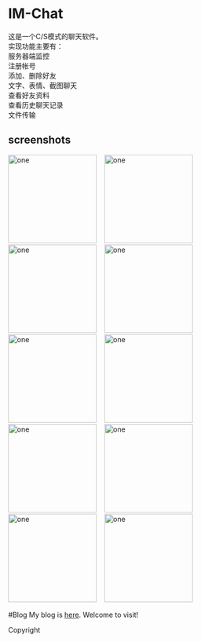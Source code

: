# IM-Chat
这是一个C/S模式的聊天软件。</br>
实现功能主要有：</br>
	服务器端监控</br>
	注册帐号</br>
	添加、删除好友</br>
	文字、表情、截图聊天</br>
	查看好友资料</br>
	查看历史聊天记录</br>
	文件传输</br>

screenshots
-----------------------
<img alt="one" src="https://raw.github.com/charsdavy/IM-Chat/master/screenshots/s1.png" width="180">
&nbsp;&nbsp;
<img alt="one" src="https://raw.github.com/charsdavy/IM-Chat/master/screenshots/s2.png" width="180">
&nbsp;&nbsp;
<img alt="one" src="https://raw.github.com/charsdavy/IM-Chat/master/screenshots/s3.png" width="180">
&nbsp;&nbsp;
<img alt="one" src="https://raw.github.com/charsdavy/IM-Chat/master/screenshots/c1.png" width="180">
&nbsp;&nbsp;
<img alt="one" src="https://raw.github.com/charsdavy/IM-Chat/master/screenshots/c2.png" width="180">
&nbsp;&nbsp;
<img alt="one" src="https://raw.github.com/charsdavy/IM-Chat/master/screenshots/c3.png" width="180">
&nbsp;&nbsp;
<img alt="one" src="https://raw.github.com/charsdavy/IM-Chat/master/screenshots/c4.png" width="180">
&nbsp;&nbsp;
<img alt="one" src="https://raw.github.com/charsdavy/IM-Chat/master/screenshots/c6.png" width="180">
&nbsp;&nbsp;
<img alt="one" src="https://raw.github.com/charsdavy/IM-Chat/master/screenshots/c7.png" width="180">
&nbsp;&nbsp;
<img alt="one" src="https://raw.github.com/charsdavy/IM-Chat/master/screenshots/c5.png" width="180">
&nbsp;&nbsp;

#Blog
My blog is [here](http://www.cnblogs.com/chars). Welcome to visit!

Copyright
